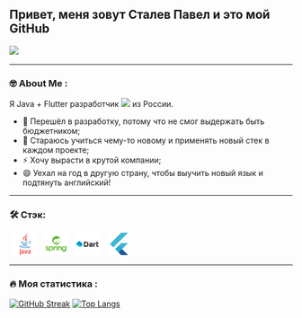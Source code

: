 ## Привет, меня зовут Сталев Павел и это мой GitHub

<img src="https://e7.pngegg.com/pngimages/561/433/png-clipart-web-development-programmer-computer-programming-software-developer-white-collar-miscellaneous-business-thumbnail.png">

---

### :nerd_face: About Me :

Я Java + Flutter разработчик <img src="https://media.giphy.com/media/WUlplcMpOCEmTGBtBW/giphy.gif" width="30"> из
России.

- 🔭 Перешёл в разработку, потому что не смог выдержать быть бюджетником;
- 🌱 Стараюсь учиться чему-то новому и применять новый стек в каждом проекте;
- ⚡ Хочу вырасти в крутой компании;
- 😄 Уехал на год в другую страну, чтобы выучить новый язык и подтянуть английский!

---

### :hammer_and_wrench: Стэк:

<div>
  <img src="https://github.com/devicons/devicon/blob/master/icons/java/java-original-wordmark.svg" title="Java" alt="Java" width="40" height="40"/>&nbsp;
  <img src="https://github.com/devicons/devicon/blob/master/icons/spring/spring-original-wordmark.svg" title="Spring" alt="spring" width="40" height="40"/>&nbsp;
  <img src="https://github.com/devicons/devicon/blob/master/icons/dart/dart-original-wordmark.svg"  title="Dart" alt="dart" width="40" height="40"/>&nbsp;
  <img src="https://github.com/devicons/devicon/blob/master/icons/flutter/flutter-original.svg" title="Flutter" alt="Flutter" width="40" height="40"/>&nbsp;

</div>

---

### :fire: Моя статистика :

[![GitHub Streak](http://github-readme-streak-stats.herokuapp.com?user=ChikenPashtet&theme=dark&background=000000)](https://git.io/streak-stats)
[![Top Langs](https://github-readme-stats.vercel.app/api/top-langs/?username=ChikenPashtet&layout=compact&theme=vision-friendly-dark)](https://github.com/anuraghazra/github-readme-stats)
